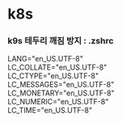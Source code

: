 # k8s

### k9s 테두리 깨짐 방지 : .zshrc     
LANG="en_US.UTF-8"  
LC_COLLATE="en_US.UTF-8"  
LC_CTYPE="en_US.UTF-8"  
LC_MESSAGES="en_US.UTF-8"  
LC_MONETARY="en_US.UTF-8"  
LC_NUMERIC="en_US.UTF-8"  
LC_TIME="en_US.UTF-8"  

